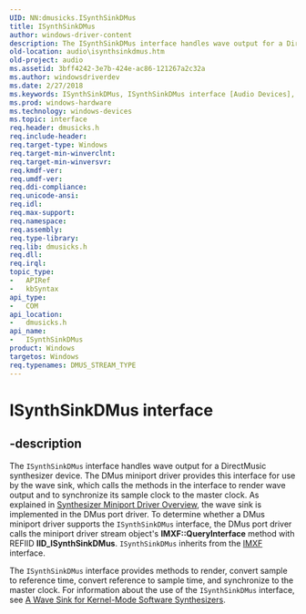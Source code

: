 ```yaml
---
UID: NN:dmusicks.ISynthSinkDMus
title: ISynthSinkDMus
author: windows-driver-content
description: The ISynthSinkDMus interface handles wave output for a DirectMusic synthesizer device.
old-location: audio\isynthsinkdmus.htm
old-project: audio
ms.assetid: 3bff4242-3e7b-424e-ac86-121267a2c32a
ms.author: windowsdriverdev
ms.date: 2/27/2018
ms.keywords: ISynthSinkDMus, ISynthSinkDMus interface [Audio Devices], ISynthSinkDMus interface [Audio Devices], described, audio.isynthsinkdmus, audmp-routines_744ae6c7-7f7e-4a66-9624-5a5d82e2eb86.xml, dmusicks/ISynthSinkDMus
ms.prod: windows-hardware
ms.technology: windows-devices
ms.topic: interface
req.header: dmusicks.h
req.include-header: 
req.target-type: Windows
req.target-min-winverclnt: 
req.target-min-winversvr: 
req.kmdf-ver: 
req.umdf-ver: 
req.ddi-compliance: 
req.unicode-ansi: 
req.idl: 
req.max-support: 
req.namespace: 
req.assembly: 
req.type-library: 
req.lib: dmusicks.h
req.dll: 
req.irql: 
topic_type:
-	APIRef
-	kbSyntax
api_type:
-	COM
api_location:
-	dmusicks.h
api_name:
-	ISynthSinkDMus
product: Windows
targetos: Windows
req.typenames: DMUS_STREAM_TYPE
---
```


# ISynthSinkDMus interface


## -description


The <code>ISynthSinkDMus</code> interface handles wave output for a DirectMusic synthesizer device. The DMus miniport driver provides this interface for use by the wave sink, which calls the methods in the interface to render wave output and to synchronize its sample clock to the master clock. As explained in <a href="https://msdn.microsoft.com/dbd6b95e-f8c8-49f1-ad90-b34821772391">Synthesizer Miniport Driver Overview</a>, the wave sink is implemented in the DMus port driver. To determine whether a DMus miniport driver supports the <code>ISynthSinkDMus</code> interface, the DMus port driver calls the miniport driver stream object's <b>IMXF::QueryInterface</b> method with REFIID <b>IID_ISynthSinkDMus</b>. <code>ISynthSinkDMus</code> inherits from the <a href="..\dmusicks\nn-dmusicks-imxf.md">IMXF</a> interface.

The <code>ISynthSinkDMus</code> interface provides methods to render, convert sample to reference time, convert reference to sample time, and synchronize to the master clock. For information about the use of the <code>ISynthSinkDMus</code> interface, see <a href="https://msdn.microsoft.com/37ba9ad5-8b35-4252-a6fd-46dead924294">A Wave Sink for Kernel-Mode Software Synthesizers</a>.


